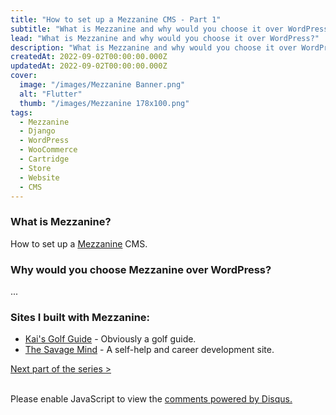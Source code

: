 ```yaml
---
title: "How to set up a Mezzanine CMS - Part 1"
subtitle: "What is Mezzanine and why would you choose it over WordPress?"
lead: "What is Mezzanine and why would you choose it over WordPress?"
description: "What is Mezzanine and why would you choose it over WordPress?"
createdAt: 2022-09-02T00:00:00.000Z
updatedAt: 2022-09-02T00:00:00.000Z
cover:
  image: "/images/Mezzanine Banner.png"
  alt: "Flutter"
  thumb: "/images/Mezzanine 178x100.png"
tags: 
  - Mezzanine
  - Django
  - WordPress
  - WooCommerce
  - Cartridge
  - Store
  - Website
  - CMS
---
```


### What is Mezzanine?

How to set up a [Mezzanine](https://github.com/stephenmcd/mezzanine/blob/master/README.rst) CMS.

### Why would you choose Mezzanine over WordPress?

...

### Sites I built with Mezzanine:
- <a target="_blank" href="https://www.kaisgolfguide.com">Kai's Golf Guide</a> - Obviously a golf guide.
- <a target="_blank" href="https://www.thesavagemind.com">The Savage Mind</a> - A self-help and career development site.

[Next part of the series &gt;](https://blog.eggnstone.dev/blog/how-to-set-up-a-mezzanine-cms-part-2)

<br/>

<div id="disqus_thread"></div>
<script>
    /**
    *  RECOMMENDED CONFIGURATION VARIABLES: EDIT AND UNCOMMENT THE SECTION BELOW TO INSERT DYNAMIC VALUES FROM YOUR PLATFORM OR CMS.
    *  LEARN WHY DEFINING THESE VARIABLES IS IMPORTANT: https://disqus.com/admin/universalcode/#configuration-variables    */
    /*
    var disqus_config = function () {
    this.page.url = PAGE_URL;  // Replace PAGE_URL with your page's canonical URL variable
    this.page.identifier = PAGE_IDENTIFIER; // Replace PAGE_IDENTIFIER with your page's unique identifier variable
    };
    */
    (function() { // DON'T EDIT BELOW THIS LINE
    var d = document, s = d.createElement('script');
    s.src = 'https://blog-eggnstone-dev.disqus.com/embed.js';
    s.setAttribute('data-timestamp', +new Date());
    (d.head || d.body).appendChild(s);
    })();
</script>
<noscript>Please enable JavaScript to view the <a href="https://disqus.com/?ref_noscript">comments powered by Disqus.</a></noscript>
